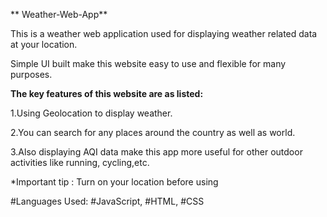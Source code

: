 ** Weather-Web-App**

This is a weather web application used for displaying weather related data at your location. 

Simple UI built make this website easy to use and flexible for many purposes.

**The key features of this website are as listed:**

1.Using Geolocation to display weather.

2.You can search for any places around the country as well as world.

3.Also displaying AQI data make this app more useful for other outdoor activities like running, cycling,etc.

*Important tip : Turn on your location before using

#Languages Used:
#JavaScript,
#HTML,
#CSS
